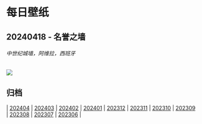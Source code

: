 # 每日壁纸

## 20240418 - 名誉之墙

###### 中世纪城墙，阿维拉，西班牙

![](https://www.bing.com/th?id=OHR.AvilaSpain_ZH-CN1792280503_UHD.jpg)

## 归档

| [202404](/202404/README.md)
| [202403](/202403/README.md)
| [202402](/202402/README.md)
| [202401](/202401/README.md)
| [202312](/202312/README.md)
| [202311](/202311/README.md)
| [202310](/202310/README.md)
| [202309](/202309/README.md)
| [202308](/202308/README.md)
| [202307](/202307/README.md)
| [202306](/202306/README.md)
|
